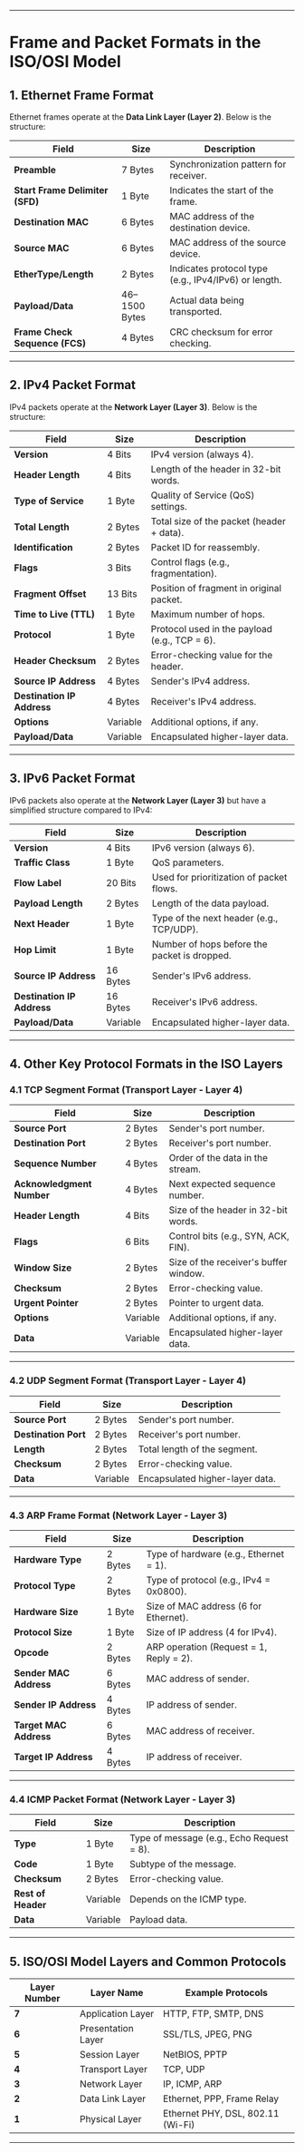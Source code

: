 
---

# Frame and Packet Formats in the ISO/OSI Model

## **1. Ethernet Frame Format**
Ethernet frames operate at the **Data Link Layer (Layer 2)**. Below is the structure:

| Field              | Size         | Description                                    |
|--------------------|--------------|------------------------------------------------|
| **Preamble**       | 7 Bytes      | Synchronization pattern for receiver.          |
| **Start Frame Delimiter (SFD)** | 1 Byte  | Indicates the start of the frame.            |
| **Destination MAC**| 6 Bytes      | MAC address of the destination device.         |
| **Source MAC**     | 6 Bytes      | MAC address of the source device.              |
| **EtherType/Length**| 2 Bytes     | Indicates protocol type (e.g., IPv4/IPv6) or length. |
| **Payload/Data**   | 46–1500 Bytes| Actual data being transported.                 |
| **Frame Check Sequence (FCS)** | 4 Bytes | CRC checksum for error checking.             |

---

## **2. IPv4 Packet Format**
IPv4 packets operate at the **Network Layer (Layer 3)**. Below is the structure:

| Field                | Size         | Description                                    |
|----------------------|--------------|------------------------------------------------|
| **Version**          | 4 Bits       | IPv4 version (always 4).                      |
| **Header Length**    | 4 Bits       | Length of the header in 32-bit words.         |
| **Type of Service**  | 1 Byte       | Quality of Service (QoS) settings.            |
| **Total Length**     | 2 Bytes      | Total size of the packet (header + data).     |
| **Identification**   | 2 Bytes      | Packet ID for reassembly.                     |
| **Flags**            | 3 Bits       | Control flags (e.g., fragmentation).          |
| **Fragment Offset**  | 13 Bits      | Position of fragment in original packet.      |
| **Time to Live (TTL)**| 1 Byte      | Maximum number of hops.                       |
| **Protocol**         | 1 Byte       | Protocol used in the payload (e.g., TCP = 6). |
| **Header Checksum**  | 2 Bytes      | Error-checking value for the header.          |
| **Source IP Address**| 4 Bytes      | Sender's IPv4 address.                        |
| **Destination IP Address** | 4 Bytes | Receiver's IPv4 address.                     |
| **Options**          | Variable     | Additional options, if any.                  |
| **Payload/Data**     | Variable     | Encapsulated higher-layer data.              |

---

## **3. IPv6 Packet Format**
IPv6 packets also operate at the **Network Layer (Layer 3)** but have a simplified structure compared to IPv4:

| Field                | Size         | Description                                    |
|----------------------|--------------|------------------------------------------------|
| **Version**          | 4 Bits       | IPv6 version (always 6).                      |
| **Traffic Class**    | 1 Byte       | QoS parameters.                               |
| **Flow Label**       | 20 Bits      | Used for prioritization of packet flows.      |
| **Payload Length**   | 2 Bytes      | Length of the data payload.                   |
| **Next Header**      | 1 Byte       | Type of the next header (e.g., TCP/UDP).      |
| **Hop Limit**        | 1 Byte       | Number of hops before the packet is dropped.  |
| **Source IP Address**| 16 Bytes     | Sender's IPv6 address.                        |
| **Destination IP Address** | 16 Bytes | Receiver's IPv6 address.                     |
| **Payload/Data**     | Variable     | Encapsulated higher-layer data.              |

---

## **4. Other Key Protocol Formats in the ISO Layers**

### **4.1 TCP Segment Format (Transport Layer - Layer 4)**

| Field                | Size         | Description                                    |
|----------------------|--------------|------------------------------------------------|
| **Source Port**      | 2 Bytes      | Sender's port number.                         |
| **Destination Port** | 2 Bytes      | Receiver's port number.                       |
| **Sequence Number**  | 4 Bytes      | Order of the data in the stream.              |
| **Acknowledgment Number** | 4 Bytes | Next expected sequence number.               |
| **Header Length**    | 4 Bits       | Size of the header in 32-bit words.           |
| **Flags**            | 6 Bits       | Control bits (e.g., SYN, ACK, FIN).           |
| **Window Size**      | 2 Bytes      | Size of the receiver's buffer window.         |
| **Checksum**         | 2 Bytes      | Error-checking value.                         |
| **Urgent Pointer**   | 2 Bytes      | Pointer to urgent data.                       |
| **Options**          | Variable     | Additional options, if any.                  |
| **Data**             | Variable     | Encapsulated higher-layer data.              |

---

### **4.2 UDP Segment Format (Transport Layer - Layer 4)**

| Field                | Size         | Description                                    |
|----------------------|--------------|------------------------------------------------|
| **Source Port**      | 2 Bytes      | Sender's port number.                         |
| **Destination Port** | 2 Bytes      | Receiver's port number.                       |
| **Length**           | 2 Bytes      | Total length of the segment.                  |
| **Checksum**         | 2 Bytes      | Error-checking value.                         |
| **Data**             | Variable     | Encapsulated higher-layer data.              |

---

### **4.3 ARP Frame Format (Network Layer - Layer 3)**

| Field                | Size         | Description                                    |
|----------------------|--------------|------------------------------------------------|
| **Hardware Type**    | 2 Bytes      | Type of hardware (e.g., Ethernet = 1).        |
| **Protocol Type**    | 2 Bytes      | Type of protocol (e.g., IPv4 = 0x0800).       |
| **Hardware Size**    | 1 Byte       | Size of MAC address (6 for Ethernet).         |
| **Protocol Size**    | 1 Byte       | Size of IP address (4 for IPv4).              |
| **Opcode**           | 2 Bytes      | ARP operation (Request = 1, Reply = 2).       |
| **Sender MAC Address** | 6 Bytes    | MAC address of sender.                        |
| **Sender IP Address**| 4 Bytes      | IP address of sender.                         |
| **Target MAC Address** | 6 Bytes    | MAC address of receiver.                      |
| **Target IP Address**| 4 Bytes      | IP address of receiver.                       |

---

### **4.4 ICMP Packet Format (Network Layer - Layer 3)**

| Field                | Size         | Description                                    |
|----------------------|--------------|------------------------------------------------|
| **Type**            | 1 Byte       | Type of message (e.g., Echo Request = 8).     |
| **Code**            | 1 Byte       | Subtype of the message.                       |
| **Checksum**        | 2 Bytes      | Error-checking value.                         |
| **Rest of Header**  | Variable     | Depends on the ICMP type.                     |
| **Data**            | Variable     | Payload data.                                 |

---

## **5. ISO/OSI Model Layers and Common Protocols**
| Layer Number | Layer Name          | Example Protocols                              |
|--------------|---------------------|-----------------------------------------------|
| **7**        | Application Layer   | HTTP, FTP, SMTP, DNS                          |
| **6**        | Presentation Layer  | SSL/TLS, JPEG, PNG                            |
| **5**        | Session Layer       | NetBIOS, PPTP                                 |
| **4**        | Transport Layer     | TCP, UDP                                      |
| **3**        | Network Layer       | IP, ICMP, ARP                                 |
| **2**        | Data Link Layer     | Ethernet, PPP, Frame Relay                   |
| **1**        | Physical Layer      | Ethernet PHY, DSL, 802.11 (Wi-Fi)            |

---
